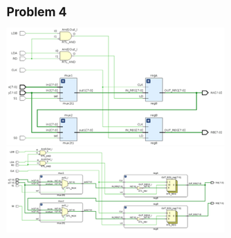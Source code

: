 # Problem 4
![problem 4](problem4_update.png "Problem 4 Schematic")
![mux](comp.png "mux Schematic")